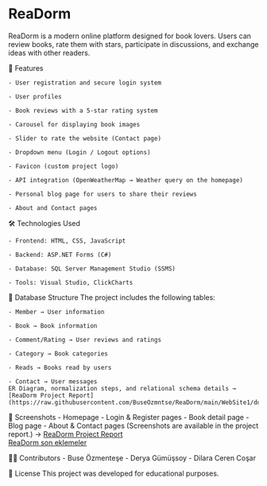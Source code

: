 # ReaDorm
ReaDorm is a modern online platform designed for book lovers. Users can review books, rate them with stars, participate in discussions, and exchange ideas with other readers.

🚀 Features

    - User registration and secure login system
    
    - User profiles
    
    - Book reviews with a 5-star rating system
    
    - Carousel for displaying book images
    
    - Slider to rate the website (Contact page)
    
    - Dropdown menu (Login / Logout options)
    
    - Favicon (custom project logo)
    
    - API integration (OpenWeatherMap → Weather query on the homepage)
    
    - Personal blog page for users to share their reviews
    
    - About and Contact pages

🛠️ Technologies Used

    - Frontend: HTML, CSS, JavaScript
    
    - Backend: ASP.NET Forms (C#)
    
    - Database: SQL Server Management Studio (SSMS)
    
    - Tools: Visual Studio, ClickCharts

📂 Database Structure
    The project includes the following tables:
    
    - Member → User information
    
    - Book → Book information
    
    - Comment/Rating → User reviews and ratings
    
    - Category → Book categories
    
    - Reads → Books read by users
    
    - Contact → User messages
    ER Diagram, normalization steps, and relational schema details → [ReaDorm Project Report](https://raw.githubusercontent.com/BuseOzmntse/ReaDorm/main/WebSite1/docs/ReaDorm%20Project%20Report.pdf)

📸 Screenshots
    - Homepage
    - Login & Register pages
    - Book detail page
    - Blog page
    - About & Contact pages
    (Screenshots are available in the project report.) -> 
    [ReaDorm Project Report](https://raw.githubusercontent.com/BuseOzmntse/ReaDorm/main/WebSite1/docs/ReaDorm%20Project%20Report.pdf)  
    [ReaDorm son eklemeler](https://raw.githubusercontent.com/BuseOzmntse/ReaDorm/main/WebSite1/docs/ReaDorm%20son%20eklemeler.pdf)

  👩‍💻 Contributors
    - Buse Özmenteşe
    - Derya Gümüşsoy
    - Dilara Ceren Coşar

  📖 License
     This project was developed for educational purposes.
